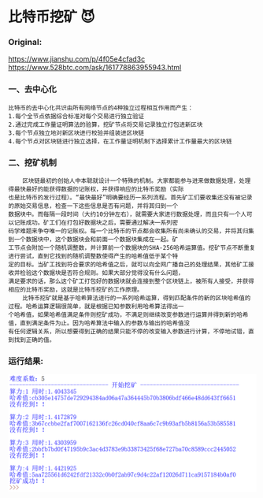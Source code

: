 # 比特币挖矿 :smiling_imp:
### Original:<br>
https://www.jianshu.com/p/4f05e4cfad3c<br>
https://www.528btc.com/ask/161778863955943.html
### 一、去中心化
    比特币的去中心化共识由所有网络节点的4种独立过程相互作用而产生：
    1.每个全节点依据综合标准对每个交易进行独立验证
    2.通过完成工作量证明算法的验算，挖矿节点将交易记录独立打包进新区块
    3.每个节点独立地对新区块进行校验并组装进区块链
    4.每个节点对区块链进行独立选择，在工作量证明机制下选择累计工作量最大的区块链
### 二、挖矿机制
        区块链最初的创始人中本聪就设计一个特殊的机制。大家都能参与进来做数据处理，处理得最快最好的能获得数据的记账权，并获得响应的比特币奖励（实际
    也是比特币的发行过程）。“最快最好”明确要经历一系列流程。首先矿工们要收集还没有被记录的原始交易信息，检查一下这些信息是否有问题，并将其归到一个
    数据块中。而每隔一段时间（大约10分钟左右），就需要大家进行数据处理，而且只有一个人可以记账成功。矿工们在打包好数据块之后，需要通过解决一系列密
    码学难题来争夺唯一的记账权。每一个比特币的节点都会收集所有尚未确认的交易，并将其归集到一个数据块中，这个数据块会和前面一个数据块集成在一起。矿
    工节点会附加一个随机调整数，并计算前一个数据块的SHA-256哈希运算值。挖矿节点不断重复进行尝试，直到它找到的随机调整数使得产生的哈希值低于某个特
    定的目标。当矿工找到符合要求的哈希值之后，就可以向全网广播自己的处理结果，其他矿工接收并检验这个数据块是否符合规则。如果大部分觉得没有什么问题，
    满足要求的话，那么这个矿工打包好的数据块就会连接到整个区块链上，被所有人接受，并获得相应的比特币奖励，这就是比特币挖矿的工作原理。
        比特币挖矿就是基于哈希算法进行的一系列哈希运算，得到匹配条件的新的区块哈希值的过程。哈希运算逻辑很简单，就是根据已知参数利用哈希算法得出一
    个哈希值，如果哈希值满足条件则挖矿成功，不满足则继续改变参数进行运算并得到新的哈希值，直到满足条件为止。因为哈希算法中输入的参数与输出的哈希值没
    有任何逻辑关系，所以想要得到正确的结果只能不停的改变输入参数进行计算，不停地试错，直到找到正确的值。



### 运行结果:
![error](pictures/pic12.png "挖矿结果")

